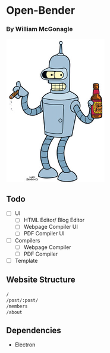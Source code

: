 # Open-Bender
### By William McGonagle

![Open Bender Icon](./res/icon.png)

## Todo
- [ ] UI
	- [ ] HTML Editor/ Blog Editor
	- [ ] Webpage Compiler UI
	- [ ] PDF Compiler UI

- [ ] Compilers
	- [ ] Webpage Compiler
	- [ ] PDF Compiler

- [ ] Template

## Website Structure
```
/
/post/:post/
/members
/about
```

## Dependencies
- Electron
